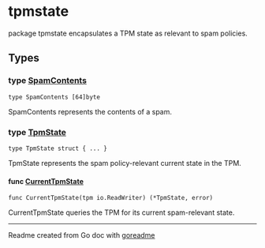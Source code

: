 # tpmstate

package tpmstate encapsulates a TPM state as relevant to spam policies.

## Types

### type [SpamContents](/pkg/tpmstate/tpmstate.go#L16)

`type SpamContents [64]byte`

SpamContents represents the contents of a spam.

### type [TpmState](/pkg/tpmstate/tpmstate.go#L19)

`type TpmState struct { ... }`

TpmState represents the spam policy-relevant current state in the TPM.

#### func [CurrentTpmState](/pkg/tpmstate/tpmstate.go#L24)

`func CurrentTpmState(tpm io.ReadWriter) (*TpmState, error)`

CurrentTpmState queries the TPM for its current spam-relevant state.

---
Readme created from Go doc with [goreadme](https://github.com/posener/goreadme)
